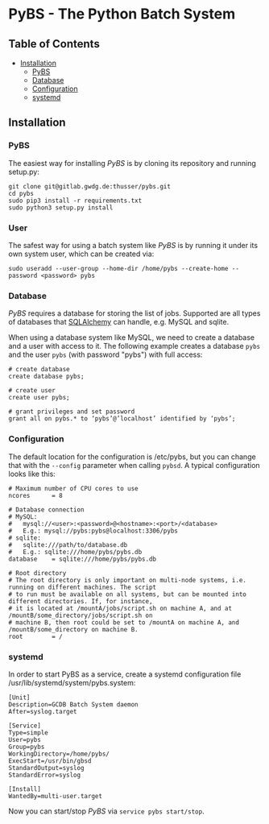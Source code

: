 # PyBS - The Python Batch System

## Table of Contents
* [Installation](#installation)
    * [PyBS](#pybs)
    * [Database](#database)
    * [Configuration](#configuration)
    * [systemd](#systemd)

## Installation

### PyBS

The easiest way for installing *PyBS* is by cloning its repository and running setup.py:

    git clone git@gitlab.gwdg.de:thusser/pybs.git
    cd pybs
    sudo pip3 install -r requirements.txt
    sudo python3 setup.py install

### User

The safest way for using a batch system like *PyBS* is by running it under its own system user, which can be 
created via:

    sudo useradd --user-group --home-dir /home/pybs --create-home --password <password> pybs

### Database

*PyBS* requires a database for storing the list of jobs. Supported are all types of databases that
[SQLAlchemy](https://www.sqlalchemy.org/) can handle, e.g. MySQL and sqlite.

When using a database system like MySQL, we need to create a database and a user with access to it. The following
example creates a database `pybs` and the user `pybs` (with password "pybs") with full access:

    # create database
    create database pybs;
   
    # create user
    create user pybs;
    
    # grant privileges and set password
    grant all on pybs.* to ‘pybs’@’localhost’ identified by ‘pybs’;

### Configuration

The default location for the configuration is /etc/pybs, but you can change that with the `--config` parameter
when calling `pybsd`. A typical configuration looks like this:

    # Maximum number of CPU cores to use
    ncores      = 8
    
    # Database connection
    # MySQL:
    #   mysql://<user>:<password>@<hostname>:<port>/<database>
    #   E.g.: mysql://pybs:pybs@localhost:3306/pybs
    # sqlite:
    #   sqlite:///path/to/database.db
    #   E.g.: sqlite:///home/pybs/pybs.db
    database    = sqlite:///home/pybs/pybs.db
    
    # Root directory
    # The root directory is only important on multi-node systems, i.e. running on different machines. The script
    # to run must be available on all systems, but can be mounted into different directories. If, for instance,
    # it is located at /mountA/jobs/script.sh on machine A, and at /mountB/some_directory/jobs/script.sh on
    # machine B, then root could be set to /mountA on machine A, and /mountB/some_directory on machine B.
    root        = /

### systemd

In order to start PyBS as a service, create a systemd configuration file /usr/lib/systemd/system/pybs.system:

    [Unit]
    Description=GCDB Batch System daemon
    After=syslog.target
    
    [Service]
    Type=simple
    User=pybs
    Group=pybs
    WorkingDirectory=/home/pybs/
    ExecStart=/usr/bin/gbsd
    StandardOutput=syslog
    StandardError=syslog
    
    [Install]
    WantedBy=multi-user.target

Now you can start/stop *PyBS* via `service pybs start/stop`.